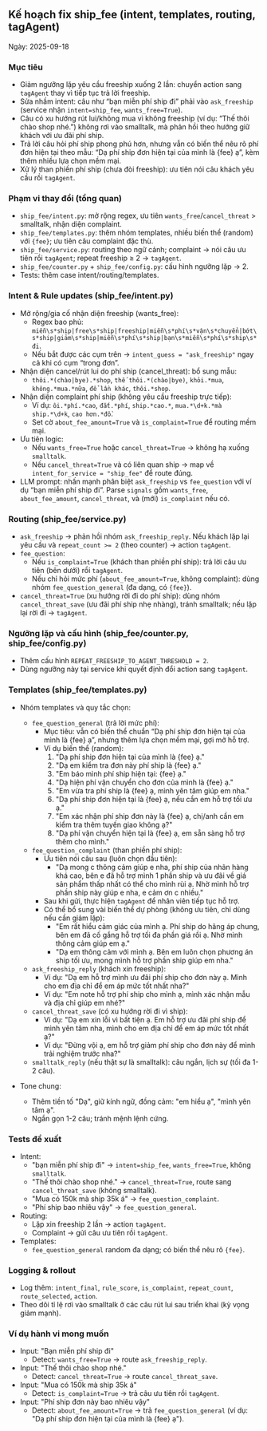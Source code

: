 ## Kế hoạch fix ship_fee (intent, templates, routing, tagAgent)

Ngày: 2025-09-18

### Mục tiêu
- Giảm ngưỡng lặp yêu cầu freeship xuống 2 lần: chuyển action sang `tagAgent` thay vì tiếp tục trả lời freeship.
- Sửa nhầm intent: câu như “bạn miễn phí ship đi” phải vào `ask_freeship` (service nhận `intent=ship_fee`, `wants_free=True`).
- Câu có xu hướng rút lui/không mua vì không freeship (ví dụ: “Thế thôi chào shop nhé.”) không rơi vào smalltalk, mà phản hồi theo hướng giữ khách với ưu đãi phí ship.
- Trả lời câu hỏi phí ship phong phú hơn, nhưng vẫn có biến thể nêu rõ phí đơn hiện tại theo mẫu: “Dạ phí ship đơn hiện tại của mình là {fee} ạ”, kèm thêm nhiều lựa chọn mềm mại.
- Xử lý than phiền phí ship (chưa đòi freeship): ưu tiên nói câu khách yêu cầu rồi `tagAgent`.

### Phạm vi thay đổi (tổng quan)
- `ship_fee/intent.py`: mở rộng regex, ưu tiên `wants_free`/`cancel_threat` > smalltalk, nhận diện complaint.
- `ship_fee/templates.py`: thêm nhóm templates, nhiều biến thể (random) với `{fee}`; ưu tiên câu complaint đặc thù.
- `ship_fee/service.py`: routing theo ngữ cảnh; complaint → nói câu ưu tiên rồi `tagAgent`; repeat freeship ≥ 2 → `tagAgent`.
- `ship_fee/counter.py` + `ship_fee/config.py`: cấu hình ngưỡng lặp → 2.
- Tests: thêm case intent/routing/templates.

### Intent & Rule updates (ship_fee/intent.py)
- Mở rộng/gia cố nhận diện freeship (wants_free):
  - Regex bao phủ: `miễn\s*ship|free\s*ship|freeship|miễn\s*phí\s*vận\s*chuyển|bớt\s*ship|giảm\s*ship|miễn\s*phí\s*ship|bạn\s*miễn\s*phí\s*ship\s*đi`.
  - Nếu bắt được các cụm trên → `intent_guess = "ask_freeship"` ngay cả khi có cụm “trong đơn”.
- Nhận diện cancel/rút lui do phí ship (cancel_threat): bổ sung mẫu:
  - `thôi.*(chào|bye).*shop`, `thế thôi.*(chào|bye)`, `khỏi.*mua`, `không.*mua.*nữa`, `để lần khác`, `thôi.*shop`.
- Nhận diện complaint phí ship (không yêu cầu freeship trực tiếp):
  - Ví dụ: `ôi.*phí.*cao`, `đắt.*phí`, `ship.*cao.*`, `mua.*\d+k.*mà ship.*\d+k`, `cao hơn.*đồ`.
  - Set cờ `about_fee_amount=True` và `is_complaint=True` để routing mềm mại.
- Ưu tiên logic:
  - Nếu `wants_free=True` hoặc `cancel_threat=True` → không hạ xuống `smalltalk`.
  - Nếu `cancel_threat=True` và có liên quan ship → map về `intent_for_service = "ship_fee"` để route đúng.
- LLM prompt: nhấn mạnh phân biệt `ask_freeship` vs `fee_question` với ví dụ “bạn miễn phí ship đi”. Parse `signals` gồm `wants_free`, `about_fee_amount`, `cancel_threat`, và (mới) `is_complaint` nếu có.

### Routing (ship_fee/service.py)
- `ask_freeship` → phản hồi nhóm `ask_freeship_reply`. Nếu khách lặp lại yêu cầu và `repeat_count >= 2` (theo counter) → action `tagAgent`.
- `fee_question`:
  - Nếu `is_complaint=True` (khách than phiền phí ship): trả lời câu ưu tiên (bên dưới) rồi `tagAgent`.
  - Nếu chỉ hỏi mức phí (`about_fee_amount=True`, không complaint): dùng nhóm `fee_question_general` (đa dạng, có `{fee}`).
- `cancel_threat=True` (xu hướng rời đi do phí ship): dùng nhóm `cancel_threat_save` (ưu đãi phí ship nhẹ nhàng), tránh smalltalk; nếu lặp lại rời đi → `tagAgent`.

### Ngưỡng lặp và cấu hình (ship_fee/counter.py, ship_fee/config.py)
- Thêm cấu hình `REPEAT_FREESHIP_TO_AGENT_THRESHOLD = 2`.
- Dùng ngưỡng này tại service khi quyết định đổi action sang `tagAgent`.

### Templates (ship_fee/templates.py)
- Nhóm templates và quy tắc chọn:
  - `fee_question_general` (trả lời mức phí):
    - Mục tiêu: vẫn có biến thể chuẩn “Dạ phí ship đơn hiện tại của mình là {fee} ạ”, nhưng thêm lựa chọn mềm mại, gợi mở hỗ trợ.
    - Ví dụ biến thể (random):
      1) "Dạ phí ship đơn hiện tại của mình là {fee} ạ."
      2) "Dạ em kiểm tra đơn này phí ship là {fee} ạ."
      3) "Em báo mình phí ship hiện tại: {fee} ạ."
      4) "Dạ hiện phí vận chuyển cho đơn của mình là {fee} ạ."
      5) "Em vừa tra phí ship là {fee} ạ, mình yên tâm giúp em nha."
      6) "Dạ phí ship đơn hiện tại là {fee} ạ, nếu cần em hỗ trợ tối ưu ạ."
      7) "Em xác nhận phí ship đơn này là {fee} ạ, chị/anh cần em kiểm tra thêm tuyến giao không ạ?"
      8) "Dạ phí vận chuyển hiện tại là {fee} ạ, em sẵn sàng hỗ trợ thêm cho mình." 
  - `fee_question_complaint` (than phiền phí ship):
    - Ưu tiên nói câu sau (luôn chọn đầu tiên):
      - "Dạ mong c thông cảm giúp e nha, phí ship của nhãn hàng khá cao, bên e đã hỗ trợ mình 1 phần ship và ưu đãi về giá sản phẩm thấp nhất có thể cho mình rùi ạ. Nhờ mình hỗ trợ phần ship này giúp e nha, e cảm ơn c nhiều."
    - Sau khi gửi, thực hiện `tagAgent` để nhân viên tiếp tục hỗ trợ.
    - Có thể bổ sung vài biến thể dự phòng (không ưu tiên, chỉ dùng nếu cần giảm lặp):
      - "Em rất hiểu cảm giác của mình ạ. Phí ship do hãng áp chung, bên em đã cố gắng hỗ trợ tối đa phần giá rồi ạ. Nhờ mình thông cảm giúp em ạ."
      - "Dạ em thông cảm với mình ạ. Bên em luôn chọn phương án ship tối ưu, mong mình hỗ trợ phần ship giúp em nha."
  - `ask_freeship_reply` (khách xin freeship):
    - Ví dụ: "Dạ em hỗ trợ mình ưu đãi phí ship cho đơn này ạ. Mình cho em địa chỉ để em áp mức tốt nhất nha?"
    - Ví dụ: "Em note hỗ trợ phí ship cho mình ạ, mình xác nhận mẫu và địa chỉ giúp em nhé?"
  - `cancel_threat_save` (có xu hướng rời đi vì ship):
    - Ví dụ: "Dạ em xin lỗi vì bất tiện ạ. Em hỗ trợ ưu đãi phí ship để mình yên tâm nha, mình cho em địa chỉ để em áp mức tốt nhất ạ?"
    - Ví dụ: "Đừng vội ạ, em hỗ trợ giảm phí ship cho đơn này để mình trải nghiệm trước nha?"
  - `smalltalk_reply` (nếu thật sự là smalltalk): câu ngắn, lịch sự (tối đa 1-2 câu).

- Tone chung:
  - Thêm tiền tố "Dạ", giữ kính ngữ, đồng cảm: "em hiểu ạ", "mình yên tâm ạ".
  - Ngắn gọn 1-2 câu; tránh mệnh lệnh cứng.

### Tests đề xuất
- Intent:
  - "bạn miễn phí ship đi" → `intent=ship_fee`, `wants_free=True`, không `smalltalk`.
  - "Thế thôi chào shop nhé." → `cancel_threat=True`, route sang `cancel_threat_save` (không smalltalk).
  - "Mua có 150k mà ship 35k á" → `fee_question_complaint`.
  - "Phí ship bao nhiêu vậy" → `fee_question_general`.
- Routing:
  - Lặp xin freeship 2 lần → action `tagAgent`.
  - Complaint → gửi câu ưu tiên rồi `tagAgent`.
- Templates:
  - `fee_question_general` random đa dạng; có biến thể nêu rõ `{fee}`.

### Logging & rollout
- Log thêm: `intent_final`, `rule_score`, `is_complaint`, `repeat_count`, `route_selected`, `action`.
- Theo dõi tỉ lệ rơi vào smalltalk ở các câu rút lui sau triển khai (kỳ vọng giảm mạnh).

### Ví dụ hành vi mong muốn
- Input: "Bạn miễn phí ship đi"
  - Detect: `wants_free=True` → route `ask_freeship_reply`.
- Input: "Thế thôi chào shop nhé."
  - Detect: `cancel_threat=True` → route `cancel_threat_save`.
- Input: "Mua có 150k mà ship 35k á"
  - Detect: `is_complaint=True` → trả câu ưu tiên rồi `tagAgent`.
- Input: "Phí ship đơn này bao nhiêu vậy"
  - Detect: `about_fee_amount=True` → trả `fee_question_general` (ví dụ: "Dạ phí ship đơn hiện tại của mình là {fee} ạ").
